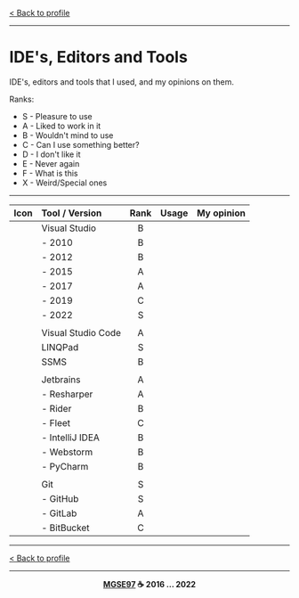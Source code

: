 [< Back to profile](../README.md)

---

# IDE's, Editors and Tools

IDE's, editors and tools that I used, and my opinions on them.

Ranks:

- S - Pleasure to use
- A - Liked to work in it
- B - Wouldn't mind to use
- C - Can I use something better?
- D - I don't like it
- E - Never again
- F - What is this
- X - Weird/Special ones

---

| Icon | Tool / Version     | Rank | Usage    | My opinion |
|:----:|:-------------------|:----:|:--------:|------------|
|      | Visual Studio      | B    |          |            |
|      | - 2010             | B    |          |            |
|      | - 2012             | B    |          |            |
|      | - 2015             | A    |          |            |
|      | - 2017             | A    |          |            |
|      | - 2019             | C    |          |            |
|      | - 2022             | S    |          |            |
|      |                    |      |          |            |
|      | Visual Studio Code | A    |          |            |
|      | LINQPad            | S    |          |            |
|      | SSMS               | B    |          |            |
|      |                    |      |          |            |
|      | Jetbrains          | A    |          |            |
|      | - Resharper        | A    |          |            |
|      | - Rider            | B    |          |            |
|      | - Fleet            | C    |          |            |
|      | - IntelliJ IDEA    | B    |          |            |
|      | - Webstorm         | B    |          |            |
|      | - PyCharm          | B    |          |            |
|      |                    |      |          |            |
|      | Git                | S    |          |            |
|      | - GitHub           | S    |          |            |
|      | - GitLab           | A    |          |            |
|      | - BitBucket        | C    |          |            |

---

[< Back to profile](../README.md)

---

<p align="center">
    <b><a href="https://github.com/MGSE97" target="_blank">MGSE97</a> ☕ 2016 ... 2022</b>
</p>
